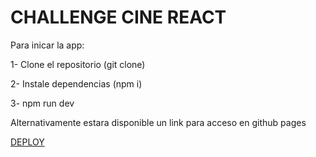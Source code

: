 # CHALLENGE CINE REACT

Para inicar la app:

1- Clone el repositorio (git clone)

2- Instale dependencias (npm i)

3- npm run dev

Alternativamente estara disponible un link para acceso en github pages

[DEPLOY](https://lucasalonso.github.io/cineChallenge/)
